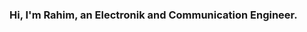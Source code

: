 ### Hi, I'm Rahim, an Electronik and Communication Engineer.

<!--
**rahimcubuk/rahimcubuk** is a ✨ _special_ ✨ repository because its `README.md` (this file) appears on your GitHub profile.

Here are some ideas to get you started:

- 🔭 I’m currently working on CryptoBoard what's a portfolio management system.
- 🌱 I am currently learning software development with C#.
- 💬 Ask me about rahimcubuk@gmail.com and [LinkedIn - @Rahimcubuk](https://www.linkedin.com/in/rahim-%C3%A7-47903493/)
